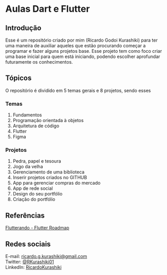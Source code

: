 # Aulas Dart e Flutter

## Introdução

Esse é um repositório criado por mim (Ricardo Godoi Kurashiki) para ter uma maneira de auxiliar aqueles que estão procurando começar a programar e fazer alguns projetos base. Esse projeto tem como foco criar uma base inicial para quem está iniciando, podendo escolher aprofundar futuramente os conhecimentos.

## Tópicos

O repositório é dividido em 5 temas gerais e 8 projetos, sendo esses

### Temas

1. Fundamentos
2. Programação orientada à objetos
3. Arquitetura de código
4. Flutter
5. Figma

### Projetos

1. Pedra, papel e tesoura
2. Jogo da velha
3. Gerenciamento de uma biblioteca
4. Inserir projetos criados no GITHUB
5. App para gerenciar compras do mercado
6. App de rede social
7. Design do seu portfólio
8. Criação do portfólio

## Referências

[Flutterando - Flutter Roadmap](https://github.com/Flutterando/roadmap)

## Redes sociais

E-mail: ricardo.g.kurashiki@gmail.com <br>
Twitter: [@RKurashiki01](https://twitter.com/RKurashiki01) <br>
LinkedIn: [RicardoKurashiki](https://www.linkedin.com/in/ricardo-godoi-kurashiki-5236921b1/) <br>
